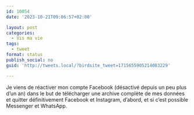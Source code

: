 ```yaml
---
id: 10054
date: '2023-10-21T09:06:57+02:00'

layout: post
categories:
  - Vis ma vie
tags:
  - tweet
format: status
publish_social: no
guid: 'http://tweets.local/?birdsite_tweet=1715655905214083229'

---
```


Je viens de réactiver mon compte Facebook (désactivé depuis un peu plus d’un an) dans le but de télécharger une archive complète de mes données et quitter définitivement Facebook et Instagram, d’abord, et si c’est possible Messenger et WhatsApp.